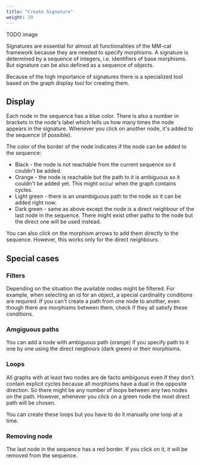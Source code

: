 ```yaml
---
title: "Create Signature"
weight: 20
---
```


TODO image

Signatures are essential for almost all functionalities of the MM-cat framework because they are needed to specify morphisms. A signature is determined by a sequence of integers, i.e. identifiers of base morphisms. But signature can be also defined as a sequence of objects.

Because of the high importance of signatures there is a specialized tool based on the graph display tool for creating them. 

## Display

Each node in the sequence has a blue color. There is also a number in brackets in the node's label which tells us how many times the node appears in the signature. Whenever you click on another node, it's added to the sequence (if possible).

The color of the border of the node indicates if the node can be added to the sequence:
- Black - the node is not reachable from the current sequence so it couldn't be added.
- Orange - the node is reachable but the path to it is ambiguous so it couldn't be added yet. This might occur when the graph contains cycles.
- Light green - there is an unambiguous path to the node so it can be added right now.
- Dark green - same as above except the node is a direct neighbour of the last node in the sequence. There might exist other paths to the node but the direct one will be used instead.

You can also click on the morphism arrows to add them directly to the sequence. However, this works only for the direct neighbours.

## Special cases

### Filters

Depending on the situation the available nodes might be filtered. For example, when selecting an id for an object, a special cardinality conditions are required. If you can't create a path from one node to another, even though there are morphisms between them, check if they all satisfy these conditions.

### Amgiguous paths

You can add a node with ambiguous path (orange) if you specify path to it one by one using the direct neigbours (dark green) or their morphisms.

### Loops

All graphs with at least two nodes are de facto ambiguous even if they don't contain explicit cycles because all morphisms have a dual in the opposite direction. So there might be any number of loops between any two nodes on the path. However, whenever you click on a green node the most direct path will be chosen.

You can create these loops but you have to do it manually one loop at a time.

### Removing node

The last node in the sequence has a red border. If you click on it, it will be removed from the sequence.
